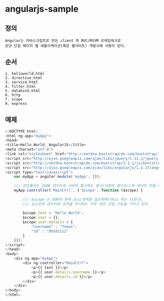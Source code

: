 # angularjs-sample


## 정의
    Angular는 자바스크립트로 만든 client 측 MVC/MVVM 프레임워크로 
    모던 단일 페이지 웹 애플리케이션(혹은 웹사이트) 개발시에 사용이 된다.


## 순서
    1. helloworld.html
    2. directive.html 
    3. service.html 
    4. filter.html 
    5. databind.html 
    6. http 
    7. scope
    8. express 


## 예제
```javascript
<!DOCTYPE html>
<html ng-app="myApp">
<head>
<title>Hello World, AngularJS</title>
<meta charset="utf-8">
<link rel="stylesheet" href="http://netdna.bootstrapcdn.com/bootstrap/3.1.1/css/bootstrap.min.css">
<script src="http://ajax.googleapis.com/ajax/libs/jquery/1.11.1/jquery.min.js"></script>
<script src="http://netdna.bootstrapcdn.com/bootstrap/3.1.1/js/bootstrap.min.js"></script>
<script src="http://ajax.googleapis.com/ajax/libs/angularjs/1.2.17/angular.min.js"></script>
<script type="text/javascript">
    var myApp = angular.module('myApp', []);
    
    /// 컨트롤러는 JSON 데이터로 서버와 통신하는 함수(이벤트 함수도!)와 데이터 만을 다룬다.
    myApp.controller('MainCtrl', ['$scope', function ($scope) {
    
        /// $scope 는 DOM의 현재 요소/영역을 참조하며(this 와는 다르다), 
        /// 요소안의 데이터와 로직을 주시하는 아주 멋진 관찰 기능을 가지고 있다. 
    
        $scope.text = 'Hello World';
        $scope.user = {};
        $scope.user.details = {
            "username" : "Tomas",
            "id" : "89101112"
        }
    }]);
</script>
</head>
<body>
    <div ng-app="myApp">
        <div ng-controller="MainCtrl">
            <p>{{ text }}</p>
            <p>{{ user.details.username }}</p>
            <p>{{ user.details.id }}</p>
        </div>
    </div>
</body>
</html>
```

